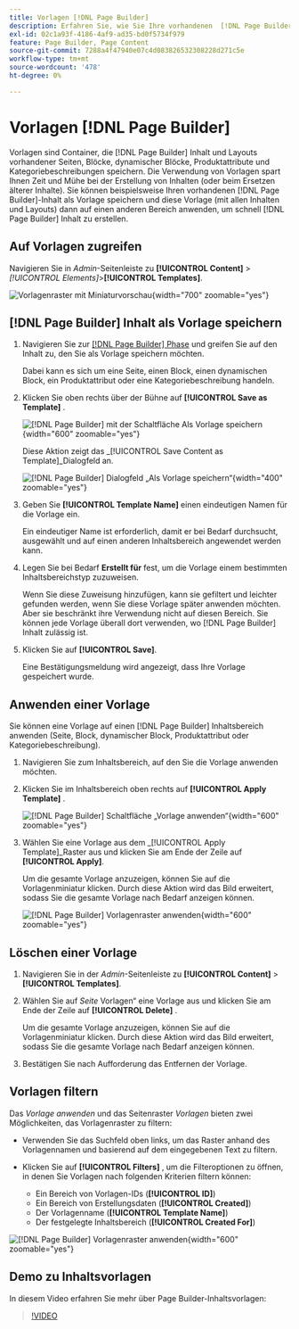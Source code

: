 ```yaml
---
title: Vorlagen [!DNL Page Builder]
description: Erfahren Sie, wie Sie Ihre vorhandenen  [!DNL Page Builder]  als Vorlage speichern und diese Vorlage dann auf einen anderen Bereich anwenden können.
exl-id: 02c1a93f-4186-4af9-ad35-bd0f5734f979
feature: Page Builder, Page Content
source-git-commit: 7288a4f47940e07c4d083826532308228d271c5e
workflow-type: tm+mt
source-wordcount: '478'
ht-degree: 0%

---
```


# Vorlagen [!DNL Page Builder]

Vorlagen sind Container, die [!DNL Page Builder] Inhalt und Layouts vorhandener Seiten, Blöcke, dynamischer Blöcke, Produktattribute und Kategoriebeschreibungen speichern. Die Verwendung von Vorlagen spart Ihnen Zeit und Mühe bei der Erstellung von Inhalten (oder beim Ersetzen älterer Inhalte). Sie können beispielsweise Ihren vorhandenen [!DNL Page Builder]-Inhalt als Vorlage speichern und diese Vorlage (mit allen Inhalten und Layouts) dann auf einen anderen Bereich anwenden, um schnell [!DNL Page Builder] Inhalt zu erstellen.

## Auf Vorlagen zugreifen

Navigieren Sie in _Admin_-Seitenleiste zu **[!UICONTROL Content]** > _[!UICONTROL Elements]_>**[!UICONTROL Templates]**.

![Vorlagenraster mit Miniaturvorschau](./assets/templates-list.png){width="700" zoomable="yes"}

## [!DNL Page Builder] Inhalt als Vorlage speichern

1. Navigieren Sie zur [[!DNL Page Builder] Phase](workspace.md#stage) und greifen Sie auf den Inhalt zu, den Sie als Vorlage speichern möchten.

   Dabei kann es sich um eine Seite, einen Block, einen dynamischen Block, ein Produktattribut oder eine Kategoriebeschreibung handeln.

1. Klicken Sie oben rechts über der Bühne auf **[!UICONTROL Save as Template]** .

   ![[!DNL Page Builder] mit der Schaltfläche Als Vorlage speichern ](./assets/pb-templates-saveastemplate-button.png){width="600" zoomable="yes"}

   Diese Aktion zeigt das _[!UICONTROL Save Content as Template]_Dialogfeld an.

   ![[!DNL Page Builder] Dialogfeld „Als Vorlage speichern“](./assets/pb-templates-save-dialog.png){width="400" zoomable="yes"}

1. Geben Sie **[!UICONTROL Template Name]** einen eindeutigen Namen für die Vorlage ein.

   Ein eindeutiger Name ist erforderlich, damit er bei Bedarf durchsucht, ausgewählt und auf einen anderen Inhaltsbereich angewendet werden kann.

1. Legen Sie bei Bedarf **Erstellt für** fest, um die Vorlage einem bestimmten Inhaltsbereichstyp zuzuweisen.

   Wenn Sie diese Zuweisung hinzufügen, kann sie gefiltert und leichter gefunden werden, wenn Sie diese Vorlage später anwenden möchten. Aber sie beschränkt ihre Verwendung nicht auf diesen Bereich. Sie können jede Vorlage überall dort verwenden, wo [!DNL Page Builder] Inhalt zulässig ist.

1. Klicken Sie auf **[!UICONTROL Save]**.

   Eine Bestätigungsmeldung wird angezeigt, dass Ihre Vorlage gespeichert wurde.

## Anwenden einer Vorlage

Sie können eine Vorlage auf einen [!DNL Page Builder] Inhaltsbereich anwenden (Seite, Block, dynamischer Block, Produktattribut oder Kategoriebeschreibung).

1. Navigieren Sie zum Inhaltsbereich, auf den Sie die Vorlage anwenden möchten.

1. Klicken Sie im Inhaltsbereich oben rechts auf **[!UICONTROL Apply Template]** .

   ![[!DNL Page Builder] Schaltfläche „Vorlage anwenden“](./assets/pb-templates-applytemplate-button.png){width="600" zoomable="yes"}

1. Wählen Sie eine Vorlage aus dem _[!UICONTROL Apply Template]_Raster aus und klicken Sie am Ende der Zeile auf **[!UICONTROL Apply]**.

   Um die gesamte Vorlage anzuzeigen, können Sie auf die Vorlagenminiatur klicken. Durch diese Aktion wird das Bild erweitert, sodass Sie die gesamte Vorlage nach Bedarf anzeigen können.

   ![[!DNL Page Builder] Vorlagenraster anwenden](./assets/pb-templates-apply-slideout-nofilters.png){width="600" zoomable="yes"}

## Löschen einer Vorlage

1. Navigieren Sie in der _Admin_-Seitenleiste zu **[!UICONTROL Content]** > **[!UICONTROL Templates]**.

1. Wählen Sie auf _Seite_ Vorlagen“ eine Vorlage aus und klicken Sie am Ende der Zeile auf **[!UICONTROL Delete]** .

   Um die gesamte Vorlage anzuzeigen, können Sie auf die Vorlagenminiatur klicken. Durch diese Aktion wird das Bild erweitert, sodass Sie die gesamte Vorlage nach Bedarf anzeigen können.

1. Bestätigen Sie nach Aufforderung das Entfernen der Vorlage.

## Vorlagen filtern

Das _Vorlage anwenden_ und das Seitenraster _Vorlagen_ bieten zwei Möglichkeiten, das Vorlagenraster zu filtern:

- Verwenden Sie das Suchfeld oben links, um das Raster anhand des Vorlagennamen und basierend auf dem eingegebenen Text zu filtern.

- Klicken Sie auf **[!UICONTROL Filters]** , um die Filteroptionen zu öffnen, in denen Sie Vorlagen nach folgenden Kriterien filtern können:

   - Ein Bereich von Vorlagen-IDs (**[!UICONTROL ID]**)
   - Ein Bereich von Erstellungsdaten (**[!UICONTROL Created]**)
   - Der Vorlagenname (**[!UICONTROL Template Name]**)
   - Der festgelegte Inhaltsbereich (**[!UICONTROL Created For]**)

![[!DNL Page Builder] Vorlagenraster anwenden](./assets/pb-templates-apply-slideout-withfilters.png){width="600" zoomable="yes"}

## Demo zu Inhaltsvorlagen

In diesem Video erfahren Sie mehr über Page Builder-Inhaltsvorlagen:

>[!VIDEO](https://video.tv.adobe.com/v/343787?quality=12&learn=on)
